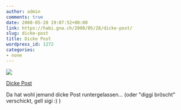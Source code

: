 ```yaml
---
author: admin
comments: true
date: 2008-05-28 19:07:52+00:00
link: https://habi.gna.ch/2008/05/28/dicke-post/
slug: dicke-post
title: Dicke Post
wordpress_id: 1272
categories:
- none
---
```



 [![](https://static.flickr.com/2333/2531139493_8a18b14e78_m.jpg)](https://www.flickr.com/photos/habi/2531139493/)
   

 
  [Dicke Post](https://www.flickr.com/photos/habi/2531139493/)
    

 



Da hat wohl jemand dicke Post runtergelassen... (oder "diggi bröscht" verschickt, gell sigi :) )
  

